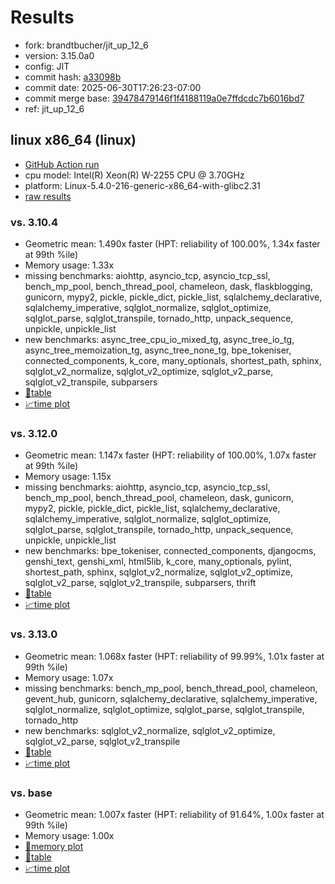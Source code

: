 # Results

- fork: brandtbucher/jit_up_12_6
- version: 3.15.0a0
- config: JIT
- commit hash: [a33098b](https://github.com/brandtbucher/cpython/commit/a33098b)
- commit date: 2025-06-30T17:26:23-07:00
- commit merge base: [39478479146f1f4188119a0e7ffdcdc7b6016bd7](https://github.com/python/cpython/commit/39478479146f1f4188119a0e7ffdcdc7b6016bd7)
- ref: jit_up_12_6

## linux x86_64 (linux)

- [GitHub Action run](https://github.com/faster-cpython/benchmarking/actions/runs/15986773928)
- cpu model: Intel(R) Xeon(R) W-2255 CPU @ 3.70GHz
- platform: Linux-5.4.0-216-generic-x86_64-with-glibc2.31
- [raw results](bm-20250630-linux-x86_64-brandtbucher-jit_up_12_6-3.15.0a0-a33098b.json)

### vs. 3.10.4

- Geometric mean: 1.490x faster (HPT: reliability of 100.00%, 1.34x faster at 99th %ile)
- Memory usage: 1.33x
- missing benchmarks: aiohttp, asyncio_tcp, asyncio_tcp_ssl, bench_mp_pool, bench_thread_pool, chameleon, dask, flaskblogging, gunicorn, mypy2, pickle, pickle_dict, pickle_list, sqlalchemy_declarative, sqlalchemy_imperative, sqlglot_normalize, sqlglot_optimize, sqlglot_parse, sqlglot_transpile, tornado_http, unpack_sequence, unpickle, unpickle_list
- new benchmarks: async_tree_cpu_io_mixed_tg, async_tree_io_tg, async_tree_memoization_tg, async_tree_none_tg, bpe_tokeniser, connected_components, k_core, many_optionals, shortest_path, sphinx, sqlglot_v2_normalize, sqlglot_v2_optimize, sqlglot_v2_parse, sqlglot_v2_transpile, subparsers
- [📄table](bm-20250630-linux-x86_64-brandtbucher-jit_up_12_6-3.15.0a0-a33098b-vs-3.10.4.md)
- [📈time plot](bm-20250630-linux-x86_64-brandtbucher-jit_up_12_6-3.15.0a0-a33098b-vs-3.10.4.svg)

### vs. 3.12.0

- Geometric mean: 1.147x faster (HPT: reliability of 100.00%, 1.07x faster at 99th %ile)
- Memory usage: 1.15x
- missing benchmarks: aiohttp, asyncio_tcp, asyncio_tcp_ssl, bench_mp_pool, bench_thread_pool, chameleon, dask, gunicorn, mypy2, pickle, pickle_dict, pickle_list, sqlalchemy_declarative, sqlalchemy_imperative, sqlglot_normalize, sqlglot_optimize, sqlglot_parse, sqlglot_transpile, tornado_http, unpack_sequence, unpickle, unpickle_list
- new benchmarks: bpe_tokeniser, connected_components, djangocms, genshi_text, genshi_xml, html5lib, k_core, many_optionals, pylint, shortest_path, sphinx, sqlglot_v2_normalize, sqlglot_v2_optimize, sqlglot_v2_parse, sqlglot_v2_transpile, subparsers, thrift
- [📄table](bm-20250630-linux-x86_64-brandtbucher-jit_up_12_6-3.15.0a0-a33098b-vs-3.12.0.md)
- [📈time plot](bm-20250630-linux-x86_64-brandtbucher-jit_up_12_6-3.15.0a0-a33098b-vs-3.12.0.svg)

### vs. 3.13.0

- Geometric mean: 1.068x faster (HPT: reliability of 99.99%, 1.01x faster at 99th %ile)
- Memory usage: 1.07x
- missing benchmarks: bench_mp_pool, bench_thread_pool, chameleon, gevent_hub, gunicorn, sqlalchemy_declarative, sqlalchemy_imperative, sqlglot_normalize, sqlglot_optimize, sqlglot_parse, sqlglot_transpile, tornado_http
- new benchmarks: sqlglot_v2_normalize, sqlglot_v2_optimize, sqlglot_v2_parse, sqlglot_v2_transpile
- [📄table](bm-20250630-linux-x86_64-brandtbucher-jit_up_12_6-3.15.0a0-a33098b-vs-3.13.0.md)
- [📈time plot](bm-20250630-linux-x86_64-brandtbucher-jit_up_12_6-3.15.0a0-a33098b-vs-3.13.0.svg)

### vs. base

- Geometric mean: 1.007x faster (HPT: reliability of 91.64%, 1.00x faster at 99th %ile)
- Memory usage: 1.00x
- [🧠memory plot](bm-20250630-linux-x86_64-brandtbucher-jit_up_12_6-3.15.0a0-a33098b-vs-base-mem.svg)
- [📄table](bm-20250630-linux-x86_64-brandtbucher-jit_up_12_6-3.15.0a0-a33098b-vs-base.md)
- [📈time plot](bm-20250630-linux-x86_64-brandtbucher-jit_up_12_6-3.15.0a0-a33098b-vs-base.svg)

